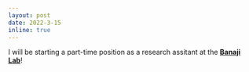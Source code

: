 ```yaml
---
layout: post
date: 2022-3-15
inline: true
---
```


I will be starting a part-time position as a research assitant at the <b>[Banaji Lab](https://banaji.sites.fas.harvard.edu/)</b>!

